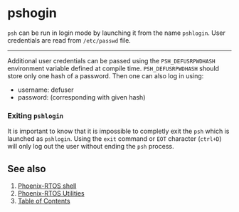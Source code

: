 # pshogin

`psh` can be run in login mode by launching it from the name `pshlogin`. User credentials are read from `/etc/passwd` file.

---

Additional user credentials can be passed using the `PSH_DEFUSRPWDHASH` environment variable defined at compile time. `PSH_DEFUSRPWDHASH` should store only one hash of a password. Then one can also log in using:
- username: defuser
- password: (corresponding with given hash)

### Exiting `pshlogin`

It is important to know that it is impossible to completly exit the `psh` which is launched as `pshlogin`. Using the `exit` command or `EOT` character (`ctrl+D`) will only log out the user without ending the `psh` process. 

## See also

1. [Phoenix-RTOS shell](psh.md)
2. [Phoenix-RTOS Utilities](README.md)
3. [Table of Contents](../README.md)
